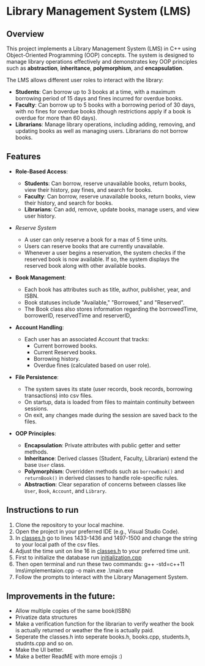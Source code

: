 # Library Management System (LMS)

## Overview

This project implements a Library Management System (LMS) in C++ using Object-Oriented Programming (OOP) concepts. The system is designed to manage library operations effectively and demonstrates key OOP principles such as **abstraction**, **inheritance**, **polymorphism**, and **encapsulation**.

The LMS allows different user roles to interact with the library:
- **Students**: Can borrow up to 3 books at a time, with a maximum borrowing period of 15 days and fines incurred for overdue books.
- **Faculty**: Can borrow up to 5 books with a borrowing period of 30 days, with no fines for overdue books (though restrictions apply if a book is overdue for more than 60 days).
- **Librarians**: Manage library operations, including adding, removing, and updating books as well as managing users. Librarians do not borrow books.

## Features

- **Role-Based Access**:  
  - **Students**: Can borrow, reserve unavailable books, return books, view their history, pay fines, and search for books.
  - **Faculty**: Can borrow, reserve unavailable books, return books, view their history, and search for books.
  - **Librarians**: Can add, remove, update books, manage users, and view user history.
  
- *Reserve System*
  - A user can only reserve a book for a max of 5 time units.
  - Users can reserve books that are currently unavailable.
  - Whenever a user begins a reservation, the system checks if the reserved book is now available. If so, the system displays the reserved book along with other available books.

- **Book Management**:
  - Each book has attributes such as title, author, publisher, year, and ISBN.
  - Book statuses include "Available," "Borrowed," and "Reserved".
  - The Book class also stores information regarding the borrowedTime, borrowerID, reservedTime and reserverID,

- **Account Handling**:
  - Each user has an associated Account that tracks:
    - Current borrowed books.
    - Current Reserved books.
    - Borrowing history.
    - Overdue fines (calculated based on user role).

- **File Persistence**:
  - The system saves its state (user records, book records, borrowing transactions) into csv files.
  - On startup, data is loaded from files to maintain continuity between sessions.
  - On exit, any changes made during the session are saved back to the files.

- **OOP Principles**:
  - **Encapsulation**: Private attributes with public getter and setter methods.
  - **Inheritance**: Derived classes (Student, Faculty, Librarian) extend the base `User` class.
  - **Polymorphism**: Overridden methods such as `borrowBook()` and `returnBook()` in derived classes to handle role-specific rules.
  - **Abstraction**: Clear separation of concerns between classes like `User`, `Book`, `Account`, and `Library`.

## Instructions to run

1. Clone the repository to your local machine.
2. Open the project in your preferred IDE (e.g., Visual Studio Code).
3. In [classes.h](https://github.com/vedh18/CPP-Object-Oriented-Programming/blob/main/lms/classes.h) go to lines 1433-1436 and 1497-1500 and change the string to your local path of the csv files.
4. Adjust the time unit on line 16 in [classes.h](https://github.com/vedh18/CPP-Object-Oriented-Programming/blob/main/lms/classes.h) to your preferred time unit.
5. First to initialize the database run [initialization.cpp](https://github.com/vedh18/CPP-Object-Oriented-Programming/blob/main/lms/initialization.cpp)
6. Then open terminal and run these two commands:
    g++ -std=c++11 lms\implementaion.cpp -o main.exe
    .\main.exe
7. Follow the prompts to interact with the Library Management System.

## Improvements in the future:
- Allow multiple copies of the same book(ISBN)
- Privatize data structures
- Make a verification function for the librarian to verify weather the book is actually returned or weather the fine is actually paid.
- Seperate the classes.h into seperate books.h, books.cpp, students.h, studnts.cpp and so on.
- Make the UI better.
- Make a better ReadME with more emojis :)


